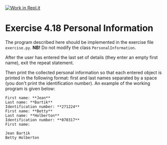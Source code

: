 [![Work in Repl.it](https://classroom.github.com/assets/work-in-replit-14baed9a392b3a25080506f3b7b6d57f295ec2978f6f33ec97e36a161684cbe9.svg)](https://classroom.github.com/online_ide?assignment_repo_id=3478362&assignment_repo_type=AssignmentRepo)
# Exercise 4.18 Personal Information

The program described here should be implemented in the exercise file `exercise.py`. **NB!** Do not modify the class `PersonalInformation`.

After the user has entered the last set of details (they enter an empty first name), exit the repeat statement.

Then print the collected personal information so that each entered object is printed in the following format: first and last names separated by a space (you don't print the identification number). An example of the working program is given below:

```plaintext
First name: **Jean**
Last name: **Bartik**
Identification number: **271224**
First name: **Betty**
Last name: **Holberton**
Identification number: **070317**
First name:

Jean Bartik
Betty Holberton
```
